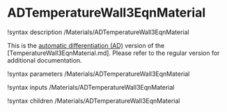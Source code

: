 # ADTemperatureWall3EqnMaterial

!syntax description /Materials/ADTemperatureWall3EqnMaterial

This is the [automatic differentiation (AD)](automatic_differentiation/index.md) version of the
[TemperatureWall3EqnMaterial.md]. Please refer to the regular version for additional documentation.

!syntax parameters /Materials/ADTemperatureWall3EqnMaterial

!syntax inputs /Materials/ADTemperatureWall3EqnMaterial

!syntax children /Materials/ADTemperatureWall3EqnMaterial
